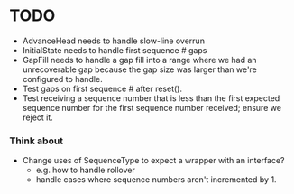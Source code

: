 # TODO

- AdvanceHead needs to handle slow-line overrun
- InitialState needs to handle first sequence # gaps
- GapFill needs to handle a gap fill into a range where we had an unrecoverable gap because the gap size was larger than we're configured to handle. 
- Test gaps on first sequence # after reset().
- Test receiving a sequence number that is less than the first expected sequence number for the first sequence number received; ensure we reject it.

### Think about 

- Change uses of SequenceType to expect a wrapper with an interface? 
    - e.g. how to handle rollover
    - handle cases where sequence numbers aren't incremented by 1.
